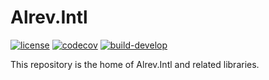 # Alrev.Intl
[![license](https://img.shields.io/github/license/pointnet/alrev-intl)](https://github.com/pointnet/alrev-intl/blob/develop/LICENSE)
[![codecov](https://codecov.io/gh/pointnet/alrev-intl/branch/develop/graph/badge.svg)](https://app.codecov.io/gh/pointnet/alrev-intl/branch/develop)
[![build-develop](https://github.com/pointnet/alrev-intl/actions/workflows/build-develop.yml/badge.svg)](https://github.com/pointnet/alrev-intl/actions/workflows/build-develop.yml)

This repository is the home of Alrev.Intl and related libraries.
